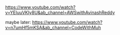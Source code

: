 https://www.youtube.com/watch?v=YEIuuVKIy8U&ab_channel=AWSwithAvinashReddy


maybe later: https://www.youtube.com/watch?v=n7umHf5mKSA&ab_channel=CodeWithMuh